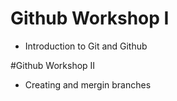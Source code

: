 # Github Workshop I
- Introduction to Git and Github

#Github Workshop II
- Creating and mergin branches

